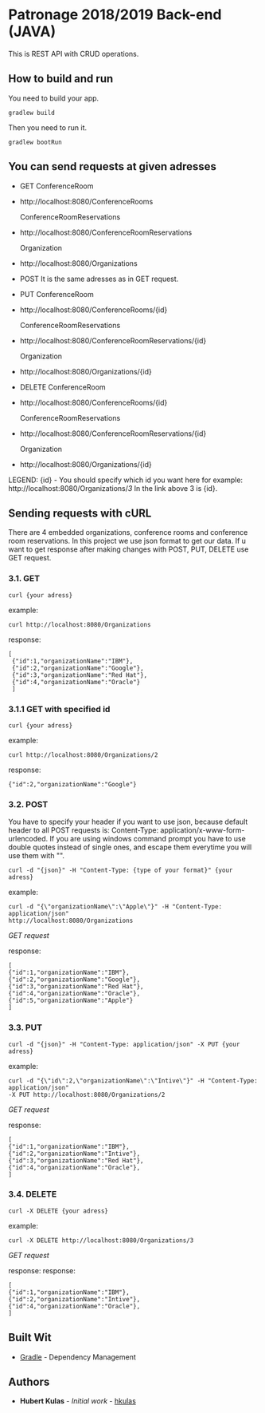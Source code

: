 # Patronage 2018/2019 Back-end (JAVA)

This is REST API with CRUD operations.

## How to build and run
You need to build your app.

```
gradlew build
```

Then you need to run it.

```
gradlew bootRun
```

## You can send requests at given adresses

* GET
  ConferenceRoom
- http://localhost:8080/ConferenceRooms

  ConferenceRoomReservations
- http://localhost:8080/ConferenceRoomReservations

  Organization
- http://localhost:8080/Organizations

* POST
  It is the same adresses as in GET request.

* PUT
  ConferenceRoom
- http://localhost:8080/ConferenceRooms/{id}

  ConferenceRoomReservations
- http://localhost:8080/ConferenceRoomReservations/{id}

  Organization
- http://localhost:8080/Organizations/{id}

* DELETE
  ConferenceRoom
- http://localhost:8080/ConferenceRooms/{id}

  ConferenceRoomReservations
- http://localhost:8080/ConferenceRoomReservations/{id}

  Organization
- http://localhost:8080/Organizations/{id}

LEGEND:
{id} - You should specify which id you want here for example:
  http://localhost:8080/Organizations/*3*
  In the link above 3 is {id}.

## Sending requests with cURL
There are 4 embedded organizations, conference rooms and conference room reservations.
In this project we use json format to get our data.
If u want to get response after making changes with POST, PUT, DELETE use GET request.
### 3.1. GET

```
curl {your adress}
```
example:
```
curl http://localhost:8080/Organizations
```
response:
```
[
 {"id":1,"organizationName":"IBM"},
 {"id":2,"organizationName":"Google"},
 {"id":3,"organizationName":"Red Hat"},
 {"id":4,"organizationName":"Oracle"}
 ]
 ```
###  3.1.1 GET with specified id

```
curl {your adress}
```
example:
```
curl http://localhost:8080/Organizations/2
```
response:
```
{"id":2,"organizationName":"Google"}
```
### 3.2. POST

You have to specify your header if you want to use json, because default header
to all POST requests is: Content-Type: application/x-www-form-urlencoded.
If you are using windows command prompt you have to use double quotes instead of
single ones, and escape them everytime you will use them with "\".

```
curl -d "{json}" -H "Content-Type: {type of your format}" {your adress}
```
example:
```
curl -d "{\"organizationName\":\"Apple\"}" -H "Content-Type: application/json"
http://localhost:8080/Organizations
```
*GET request*

response:
```
[
{"id":1,"organizationName":"IBM"},
{"id":2,"organizationName":"Google"},
{"id":3,"organizationName":"Red Hat"},
{"id":4,"organizationName":"Oracle"},
{"id":5,"organizationName":"Apple"}
]
```
### 3.3. PUT

```
curl -d "{json}" -H "Content-Type: application/json" -X PUT {your adress}
```
example:
```
curl -d "{\"id\":2,\"organizationName\":\"Intive\"}" -H "Content-Type: application/json"
-X PUT http://localhost:8080/Organizations/2
```

*GET request*

response:
```
[
{"id":1,"organizationName":"IBM"},
{"id":2,"organizationName":"Intive"},
{"id":3,"organizationName":"Red Hat"},
{"id":4,"organizationName":"Oracle"},
]
```

### 3.4. DELETE

```
curl -X DELETE {your adress}
```
example:
```
curl -X DELETE http://localhost:8080/Organizations/3
```

*GET request*

response:
response:
```
[
{"id":1,"organizationName":"IBM"},
{"id":2,"organizationName":"Intive"},
{"id":4,"organizationName":"Oracle"},
]
```

## Built Wit
* [Gradle](https://gradle.org/) - Dependency Management
## Authors

* **Hubert Kulas** - *Initial work* - [hkulas](https://github.com/hkulas)
